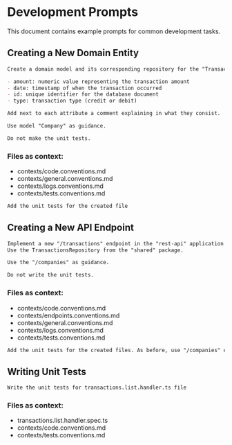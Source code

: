 # Development Prompts

This document contains example prompts for common development tasks.

## Creating a New Domain Entity

```markdown
Create a domain model and its corresponding repository for the "Transaction" entity in the "shared" package with the following attributes:

- amount: numeric value representing the transaction amount
- date: timestamp of when the transaction occurred
- id: unique identifier for the database document
- type: transaction type (credit or debit)

Add next to each attribute a comment explaining in what they consist.

Use model "Company" as guidance.

Do not make the unit tests.
```

### Files as context:

- contexts/code.conventions.md
- contexts/general.conventions.md
- contexts/logs.conventions.md
- contexts/tests.conventions.md

```markdown
Add the unit tests for the created file
```

## Creating a New API Endpoint

```markdown
Implement a new "/transactions" endpoint in the "rest-api" application with full CRUD operations.
Use the TransactionsRepository from the "shared" package.

Use the "/companies" as guidance.

Do not write the unit tests.
```

### Files as context:

- contexts/code.conventions.md
- contexts/endpoints.conventions.md
- contexts/general.conventions.md
- contexts/logs.conventions.md
- contexts/tests.conventions.md

```markdown
Add the unit tests for the created files. As before, use "/companies" endpoint as guidance
```

## Writing Unit Tests

```markdown
Write the unit tests for transactions.list.handler.ts file
```

### Files as context:

- transactions.list.handler.spec.ts
- contexts/code.conventions.md
- contexts/tests.conventions.md
